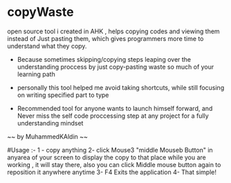# copyWaste
open source tool i created in AHK , helps copying codes and viewing them instead of  Just pasting them,
which gives programmers more time to understand what they copy.

- Because sometimes skipping/copying steps leaping over the understanding proccess
by just copy-pasting waste so much of your learning path

- personally this tool helped me avoid taking shortcuts,
while still focusing on writing specified part to type

- Recommended tool for anyone wants to launch himself forward,
and Never miss the self code proccessing step at any project for a fully understanding mindset

~~ by MuhammedKAldin ~~

#Usage :-
1 - copy anything
2- click Mouse3 "middle Mouseb Button" in anyarea of your screen to display the copy to that place while you are working , it will stay there, also you can click Middle mouse button again to reposition it anywhere anytime
3- F4 Exits the application
4- That simple!

